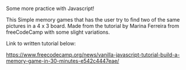 Some more practice with Javascript!

This Simple memory games that has the user try to find two of the same pictures in a 4 x 3 board.   Made from the tutorial by Marina Ferreira from freeCodeCamp with some slight variations.

Link to written tutorial below:

https://www.freecodecamp.org/news/vanilla-javascript-tutorial-build-a-memory-game-in-30-minutes-e542c4447eae/
